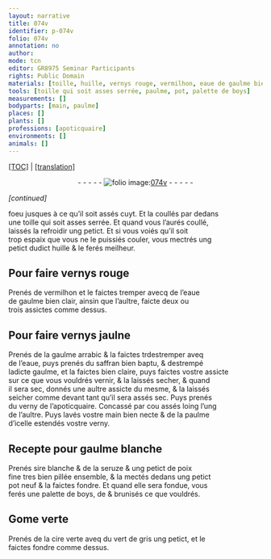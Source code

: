 ```yaml
---
layout: narrative
title: 074v
identifier: p-074v
folio: 074v
annotation: no
author:
mode: tcn
editor: GR8975 Seminar Participants
rights: Public Domain
materials: [toille, huille, vernys rouge, vermilhon, eaue de gaulme bien clair, vernys jaulne, gaulme arrabic, eaue, saffran bien baptu, gaulme, verny, sire blanche, seruze, poix fine, boys, Gome, cire verte, vert de gris]
tools: [toille qui soit asses serrée, paulme, pot, palette de boys]
measurements: []
bodyparts: [main, paulme]
places: []
plants: []
professions: [apoticquaire]
environments: []
animals: []
---
```


<p><a href="{{ site.baseurl }}/normalized/">[TOC]</a> | <a href="{{ site.baseurl }}/texts/p-074v_tl/" target="_blank">[translation]</a></p><div class="folio" align="center">- - - - - <a href="http://gallica.bnf.fr/ark:/12148/btv1b10500001g/f154.image" target="_blank"><img src="https://cu-mkp.github.io/2017-workshop-edition/assets/photo-icon.png" alt="folio image: " style="display:inline-block; margin-bottom:-3px;"/>074v</a> - - - - - </div>  
 
*[continued]*
  
foeu jusques à ce q<span class="exp">u’i</span>l soit assés cuyt. Et la coullés par dedans<br/> une <span class="tl"><span class="m">toille</span> q<span class="exp">ui</span> soit asses serrée</span>. Et quand vous l’aurés coullé,<br/> laissés la refroidir ung petict. Et si vous voiés q<span class="exp">u’i</span>l soit<br/> trop espaix q<span class="exp">ue</span> vous ne le puissiés couler, vous mectrés ung<br/> petict dud<span class="exp">ict</span> <span class="m">huille</span> & le ferés meilheur.
 
 
  

## Pour faire <span class="m">vernys rouge</span>

 
Prenés de <span class="m">vermilhon</span> et le faictes tremper avecq de l’<span class="m">eaue<br/> de gaulme bien clair</span>, ainsin q<span class="exp">ue</span> l’au<span class="exp">ltr</span>e, faicte deux ou<br/> trois assictes comme dess<span class="exp">us</span>.
 
 
  

## Pour faire <span class="m">vernys jaulne</span>

 
Prenés de la <span class="m">gaulme arrabic</span> & la faictes <span class="del">tr</span>destremper aveq<br/> de l’<span class="m">eaue</span>, puys prenés du <span class="m">saffran bien baptu</span>, & destrempé<br/> lad<span class="exp">icte</span> <span class="m">gaulme</span>, et la faictes bien claire, puys faictes v<span class="exp">ost</span>re assicte<br/> sur ce q<span class="exp">ue</span> vous vouldrés vernir, & la laissés secher, & quand<br/> il sera sec, donnés une au<span class="exp">ltr</span>e assicte du mesme, & la laissés<br/> seicher comme devant tant q<span class="exp">u’i</span>l sera assés sec. Puys prenés<br/> du <span class="m">verny</span> de l’<span class="pro">apoticquaire</span>. Concassé par cou assés loing l’ung<br/> de l’au<span class="exp">ltr</span>e. Puys lavés v<span class="exp">ost</span>re <span class="bp">main</span> bien necte & de la <span class="tl"><span class="bp">paulme</span></span><br/> d’icell<span class="exp">e</span> estendés v<span class="exp">ost</span>re <span class="m">verny</span>. 
 
 
  

## Recepte pour <span class="m">gaulme</span> blanche

 
Prenés <span class="m">sire blanche</span> & de la <span class="m">seruze</span> & ung petict de <span class="m">poix<br/> fine</span> tres bien pillée ensemble, & la mectés dedans ung petict<br/> <span class="tl">pot</span> neuf & la faictes fondre. Et quand elle sera fondue, vous<br/> ferés une <span class="tl">palette de <span class="m">boys</span></span>, <span class="del">de</span> <span class="add">&</span> brunisés ce q<span class="exp">ue</span> vouldrés.
 
 
  

## <span class="m">Gome</span> verte

 
Prenés de la <span class="m">cire verte</span> aveq du <span class="m">vert de gris</span> ung petict, et le<br/> faictes fondre comme dess<span class="exp">us</span>. 
 
